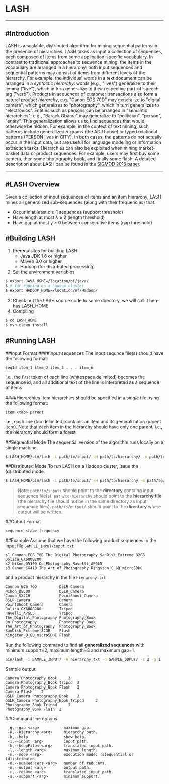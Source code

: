 LASH
===================
----------
#Introduction
------------
LASH is a scalable, distributed algorithm for mining sequential patterns in the presence of hierarchies. LASH takes as input a collection of sequences, each composed of items from some application-specific vocabulary. In contrast to traditional approaches to sequence mining, the items in the vocabulary are arranged in a hierarchy: both input sequences and sequential patterns may consist of items from different levels of the hierarchy. For example, the individual words in a text document can be arranged in a *syntactic hierarchy*: words (e.g., "lives") generalize to their lemma ("live"), which in turn generalize to their respective part-of-speech tag ("verb"). Products in sequences of customer transactions also form a natural *product hierarchy*, e.g. "Canon EOS 70D" may generalize to "digital camera", which generalizes to "photography", which in turn generalizes to "electronics". Entities such as persons can be arranged in "semantic hierarchies"; e.g., "Barack Obama" may generalize to "politician", "person", "entity". 
This generalization allows us to find sequences that would otherwise be hidden. For example, in the context of text
mining, such patterns include generalized *n*-grams (the ADJ house) or typed relational patterns (PERSON lives in CITY). In both cases, the patterns do not actually occur in the input data, but are useful for language modeling or information extraction tasks. Hierarchies can also be exploited when mining market-basket data or product sequences. For example, users may first buy some camera, then some photography book, and finally some flash. A detailed description about LASH can be found in the [SIGMOD 2015 paper].

[SIGMOD 2015 paper]: http://dws.informatik.uni-mannheim.de/fileadmin/shared/pi1/kbeedkar/publications/beedkar15lash.pdf

----------


#LASH Overview
------------------
Given a collection of input sequences of items and an item hierarchy, LASH mines all generalized sub-sequences (along with their frequencies) that:
- Occur in at least σ ≥ 1 sequences (support threshold)
- Have length at most λ ≥ 2 (length threshold)
- Have gap at most γ ≥ 0 between consecutive items (gap threshold)

#Building LASH
-----------------
1. Prerequisites for building LASH
	- Java JDK 1.6 or higher
	- Maven 3.0 or higher
	- Hadoop (for distributed processing)
2. Set the environment variables
```sh
$ export JAVA_HOME=/location/of/java/
$ # for running on a hadoop cluster
$ export HADOOP_HOME=/location/of/Hadoop/
```
3. Check out the LASH source code to some directory, we will call it here has LASH_HOME
4. Compiling
```sh
$ cd LASH_HOME
$ mvn clean install
```

#Running LASH
-----------
##Input Format
####Input sequences
The input sequnce file(s) should have the following format:
```
seqId item_1 item_2 item_3 . . . item_n
```
i.e., the first token of each line (whitespace delimited) becomes the sequence id, and all additional text of the line is interpreted as a sequence of items. 

####Hierarchies
Item hierarchies should be specified in a *single* file using the following format:
```
item <tab> parent
```
i.e., each line (tab delimited) contains an item and its generalization (parent item). Note that each item in the hierarchy should have only one parent, i.e., the hierarchy should form a forest.

##Sequential Mode
The sequential version of the algorithm runs locally on a single machine. 
```sh
$ LASH_HOME/bin/lash -i path/to/input/ -H path/to/hierarchy/ -o path/to/output -s σ -g γ -l λ -m s
```

##Distributed Mode
To run LASH on a Hadoop cluster, issue the (d)istributed mode.
```sh
$ LASH_HOME/bin/lash -i path/to/input/ -H path/to/hierarchy -o path/to/output/ -s σ -g γ -l λ -m d
```	
>  Note: 
> `path/to/input/` should point to the **directory** containg input sequence file(s).
> `path/to/hierarchy` should point to the **hierarchy file** (the hierarchy file should not be in the same directory as input sequence files).
> `path/to/output/` should point to the **directory** where output will be written.


##Output Format
```
sequence <tab> frequency
```

##Example
Assume that we have the following product sequences in the input file `SAMPLE_INPUT/input.txt`
```
s1 Cannon_EOS_70D The_Digital_Photography SanDisk_Extreme_32GB Dolica_GX600B200
s2 Nikon_D5300 On_Photography Ravelli_APGL5
s3 Canon_SX410 The_Art_of_Photography Kingston_8_GB_microSDHC
```
and a product hierarchy in the file `hierarchy.txt`
```
Cannon_EOS_70D          DSLR_Camera
Nikon_D5300             DSLR_Camera
Canon_SX410             PointShoot_Camera
DSLR_Camera             Camera
PointShoot_Camera       Camera
Dolica_GX600B200        Tripod
Ravelli_APGL5           Tripod
The_Digital_Photography Photography_Book
On_Photography          Photography_Book
The_Art_of_Photography  Photography_Book
SanDisk_Extreme_32GB    Flash
Kingston_8_GB_microSDHC Flash
```
Run the following command to find all **generalized sequences** with minimum support=2, maximum length=3 and maximum gap=1.
```sh
bin/lash -i SAMPLE_INPUT/ -H hierarchy.txt -o SAMPLE_OUPUT/ -s 2 -g 1 -l 3 -m s
```
Sample output:
```
Camera Photography_Book 	3
Camera Photography_Book Tripod 	2
Camera Photography_Book Flash 	2
Camera Flash 	2
DSLR_Camera Photography_Book 	2
DSLR_Camera Photography_Book Tripod 	2
Photography_Book Tripod 	2
Photography_Book Flash 	2
```
##Command line options
```
 -g,--gap <arg>           maximum gap.
 -H,--hierarchy <arg>     hierarchy path.
 -h,--help                show help.
 -i,--input <arg>         input path.
 -k,--keepFiles <arg>     translated input path.
 -l,--length <arg>        maximum length.
 -m,--mode <arg>          execution mode: (s)equential or (d)istributed.
 -n,--numReducers <arg>   number of reducers.
 -o,--output <arg>        output path.
 -r,--resume <arg>        translated input path.
 -s,--support <arg>       minimum support.
 ```
